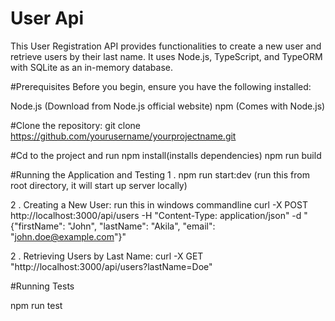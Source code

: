 # User Api
This User Registration API provides functionalities to create a new user and retrieve users by their last name. It uses Node.js, TypeScript, and TypeORM with SQLite as an in-memory database.

#Prerequisites
Before you begin, ensure you have the following installed:

Node.js (Download from Node.js official website)
npm (Comes with Node.js)

#Clone the repository:
git clone https://github.com/yourusername/yourprojectname.git

#Cd to the project and run
npm install(installs dependencies)
npm run build

#Running the Application and Testing
1 . npm run start:dev (run this from root directory, it will start up server locally)

2 . Creating a New User: run this in windows commandline
curl -X POST http://localhost:3000/api/users -H "Content-Type: application/json" -d "{\"firstName\": \"John\", \"lastName\": \"Akila\", \"email\": \"john.doe@example.com\"}"

2 . Retrieving Users by Last Name:
curl -X GET "http://localhost:3000/api/users?lastName=Doe"

#Running Tests

npm run test
